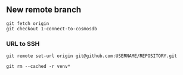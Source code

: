 ## New remote branch
```
git fetch origin
git checkout 1-connect-to-cosmosdb
```

### URL to SSH
```
git remote set-url origin git@github.com:USERNAME/REPOSITORY.git
```

```
git rm --cached -r venv*
```

